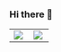 ### Hi there 👋

<!--
**FlazeFy/FlazeFy** is a ✨ _special_ ✨ repository because its `README.md` (this file) appears on your GitHub profile.

Here are some ideas to get you started:

- 🔭 I’m currently working on ...
- 🌱 I’m currently learning ...
- 👯 I’m looking to collaborate on ...
- 🤔 I’m looking for help with ...
- 💬 Ask me about ...
- 📫 How to reach me: ...
- 😄 Pronouns: ...
- ⚡ Fun fact: ...
-->

<table>
    <tr>
        <td>
            <img align='left' src = "https://github-readme-streak-stats.herokuapp.com/?user=FlazeFy&theme=dark">
        </td>
         <td>
            <img align='left' src = "https://github-readme-stats.vercel.app/api/top-langs/?username=FlazeFy&&layout=compact&langs_count=6">
        </td>
    </tr>
</table>
